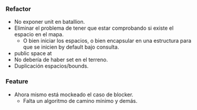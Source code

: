 ﻿### Refactor
- No exponer unit en batallion.
- Eliminar el problema de tener que estar comprobando si existe el espacio en el mapa.
    - O bien iniciar los espacios, o bien encapsular en una estructura para que se inicien by default bajo consulta.
- public space at
- No debería de haber set en el terreno.
- Duplicación espacios/bounds.

### Feature
- Ahora mismo está mockeado el caso de blocker.
  - Falta un algoritmo de camino mínimo y demás.